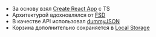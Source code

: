 - За основу взял [Create React App](https://create-react-app.dev/) c TS
- Архитектурой вдохновлялся от [FSD](https://feature-sliced.design/ru/)
- В качестве API использовал [dummyJSON](https://dummyjson.com/)
- Корзина дополнительно сохраняется в [Local Storage](https://github.com/vkosinov/learn/blob/main/react/redux-saga/src/entities/cart/model/saga.ts)
